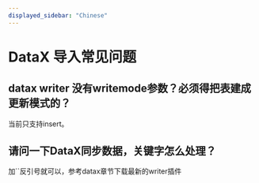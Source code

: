 ```yaml
---
displayed_sidebar: "Chinese"
---
```


# DataX 导入常见问题

## datax writer 没有writemode参数？必须得把表建成更新模式的？

当前只支持insert。

## 请问一下DataX同步数据，关键字怎么处理？

加``反引号就可以，参考datax章节下载最新的writer插件
